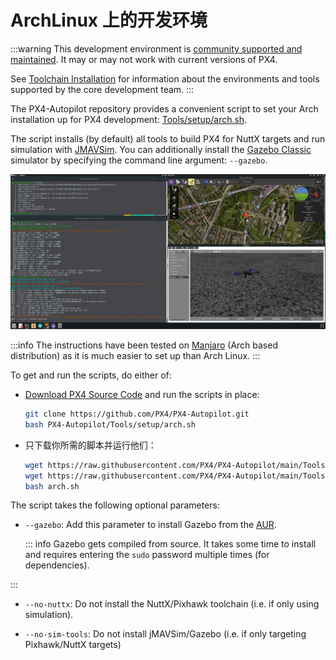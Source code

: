# ArchLinux 上的开发环境

:::warning
This development environment is [community supported and maintained](../advanced/community_supported_dev_env).
It may or may not work with current versions of PX4.

See [Toolchain Installation](../dev_setup/dev_env.md) for information about the environments and tools supported by the core development team.
:::

The PX4-Autopilot repository provides a convenient script to set your Arch installation up for PX4 development: [Tools/setup/arch.sh](https://github.com/PX4/PX4-Autopilot/blob/main/Tools/setup/arch.sh). <!-- NEED px4_version -->

The script installs (by default) all tools to build PX4 for NuttX targets and run simulation with [JMAVSim](../sim_jmavsim/index.md).
You can additionally install the [Gazebo Classic](../sim_gazebo_classic/index.md) simulator by specifying the command line argument: `--gazebo`.

![Gazebo on Arch](../../assets/simulation/gazebo_classic/arch-gazebo.png)

:::info
The instructions have been tested on [Manjaro](https://manjaro.org/) (Arch based distribution) as it is much easier to set up than Arch Linux.
:::

To get and run the scripts, do either of:

- [Download PX4 Source Code](../dev_setup/building_px4.md) and run the scripts in place:

  ```sh
  git clone https://github.com/PX4/PX4-Autopilot.git
  bash PX4-Autopilot/Tools/setup/arch.sh
  ```

- 只下载你所需的脚本并运行他们：

  ```sh
  wget https://raw.githubusercontent.com/PX4/PX4-Autopilot/main/Tools/setup/arch.sh
  wget https://raw.githubusercontent.com/PX4/PX4-Autopilot/main/Tools/setup/requirements.txt
  bash arch.sh
  ```

The script takes the following optional parameters:

- `--gazebo`: Add this parameter to install Gazebo from the [AUR](https://aur.archlinux.org/packages/gazebo/).

  ::: info
  Gazebo gets compiled from source.
  It takes some time to install and requires entering the `sudo` password multiple times (for dependencies).

:::

- `--no-nuttx`: Do not install the NuttX/Pixhawk toolchain (i.e. if only using simulation).

- `--no-sim-tools`: Do not install jMAVSim/Gazebo (i.e. if only targeting Pixhawk/NuttX targets)

